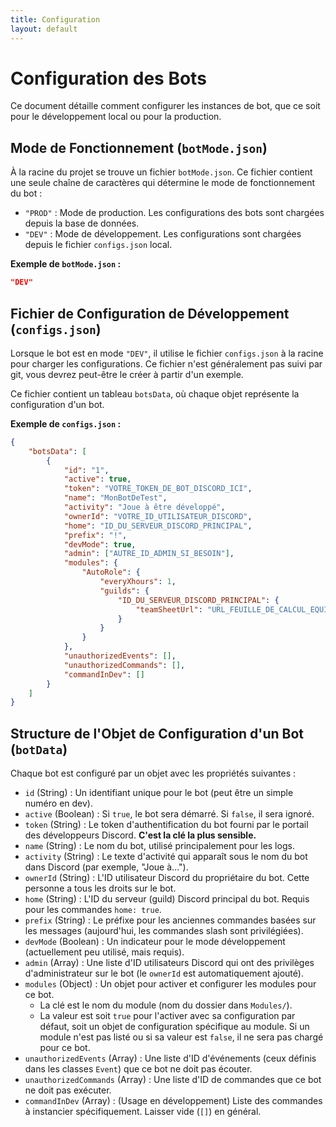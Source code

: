 ```yaml
---
title: Configuration
layout: default
---
```

# Configuration des Bots

Ce document détaille comment configurer les instances de bot, que ce soit pour le développement local ou pour la production.

## Mode de Fonctionnement (`botMode.json`)

À la racine du projet se trouve un fichier `botMode.json`. Ce fichier contient une seule chaîne de caractères qui détermine le mode de fonctionnement du bot :

-   `"PROD"` : Mode de production. Les configurations des bots sont chargées depuis la base de données.
-   `"DEV"` : Mode de développement. Les configurations sont chargées depuis le fichier `configs.json` local.

**Exemple de `botMode.json` :**
```json
"DEV"
```

## Fichier de Configuration de Développement (`configs.json`)

Lorsque le bot est en mode `"DEV"`, il utilise le fichier `configs.json` à la racine pour charger les configurations. Ce fichier n'est généralement pas suivi par git, vous devrez peut-être le créer à partir d'un exemple.

Ce fichier contient un tableau `botsData`, où chaque objet représente la configuration d'un bot.

**Exemple de `configs.json` :**
```json
{
    "botsData": [
        {
            "id": "1",
            "active": true,
            "token": "VOTRE_TOKEN_DE_BOT_DISCORD_ICI",
            "name": "MonBotDeTest",
            "activity": "Joue à être développé",
            "ownerId": "VOTRE_ID_UTILISATEUR_DISCORD",
            "home": "ID_DU_SERVEUR_DISCORD_PRINCIPAL",
            "prefix": "!",
            "devMode": true,
            "admin": ["AUTRE_ID_ADMIN_SI_BESOIN"],
            "modules": {
                "AutoRole": {
                    "everyXhours": 1,
                    "guilds": {
                        "ID_DU_SERVEUR_DISCORD_PRINCIPAL": {
                            "teamSheetUrl": "URL_FEUILLE_DE_CALCUL_EQUIPES"
                        }
                    }
                }
            },
            "unauthorizedEvents": [],
            "unauthorizedCommands": [],
            "commandInDev": []
        }
    ]
}
```

## Structure de l'Objet de Configuration d'un Bot (`botData`)

Chaque bot est configuré par un objet avec les propriétés suivantes :

-   `id` (String) : Un identifiant unique pour le bot (peut être un simple numéro en dev).
-   `active` (Boolean) : Si `true`, le bot sera démarré. Si `false`, il sera ignoré.
-   `token` (String) : Le token d'authentification du bot fourni par le portail des développeurs Discord. **C'est la clé la plus sensible.**
-   `name` (String) : Le nom du bot, utilisé principalement pour les logs.
-   `activity` (String) : Le texte d'activité qui apparaît sous le nom du bot dans Discord (par exemple, "Joue à...").
-   `ownerId` (String) : L'ID utilisateur Discord du propriétaire du bot. Cette personne a tous les droits sur le bot.
-   `home` (String) : L'ID du serveur (guild) Discord principal du bot. Requis pour les commandes `home: true`.
-   `prefix` (String) : Le préfixe pour les anciennes commandes basées sur les messages (aujourd'hui, les commandes slash sont privilégiées).
-   `devMode` (Boolean) : Un indicateur pour le mode développement (actuellement peu utilisé, mais requis).
-   `admin` (Array<String>) : Une liste d'ID utilisateurs Discord qui ont des privilèges d'administrateur sur le bot (le `ownerId` est automatiquement ajouté).
-   `modules` (Object) : Un objet pour activer et configurer les modules pour ce bot.
    -   La clé est le nom du module (nom du dossier dans `Modules/`).
    -   La valeur est soit `true` pour l'activer avec sa configuration par défaut, soit un objet de configuration spécifique au module. Si un module n'est pas listé ou si sa valeur est `false`, il ne sera pas chargé pour ce bot.
-   `unauthorizedEvents` (Array<String>) : Une liste d'ID d'événements (ceux définis dans les classes `Event`) que ce bot ne doit pas écouter.
-   `unauthorizedCommands` (Array<String>) : Une liste d'ID de commandes que ce bot ne doit pas exécuter.
-   `commandInDev` (Array<String>) : (Usage en développement) Liste des commandes à instancier spécifiquement. Laisser vide (`[]`) en général.
